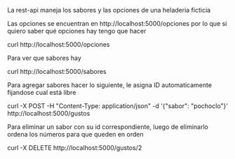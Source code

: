 La rest-api maneja los sabores y las opciones de una heladeria ficticia

Las opciones se encuentran en http://localhost:5000/opciones
por lo que si quiero saber qué opciones hay tengo que hacer

curl http://localhost:5000/opciones


Para ver que sabores hay

curl http://localhost:5000/sabores

Para agregar sabores hacer lo siguiente, le asigna ID automaticamente fijandose cual está libre

curl -X POST -H "Content-Type: application/json" -d '{"sabor": "pochoclo"}' http://localhost:5000/gustos

Para eliminar un sabor con su id correspondiente, luego de eliminarlo ordena los números para que queden en orden

curl -X DELETE http://localhost:5000/gustos/2
